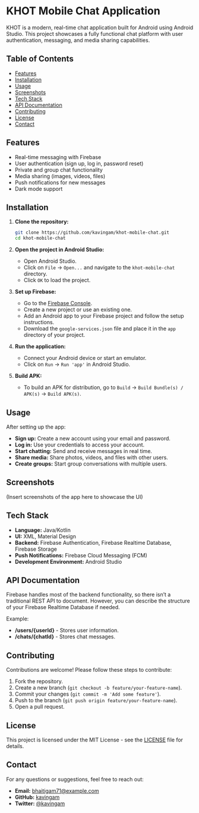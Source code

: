 # KHOT Mobile Chat Application

KHOT is a modern, real-time chat application built for Android using Android Studio. This project showcases a fully functional chat platform with user authentication, messaging, and media sharing capabilities.

## Table of Contents

- [Features](#features)
- [Installation](#installation)
- [Usage](#usage)
- [Screenshots](#screenshots)
- [Tech Stack](#tech-stack)
- [API Documentation](#api-documentation)
- [Contributing](#contributing)
- [License](#license)
- [Contact](#contact)

## Features

- Real-time messaging with Firebase
- User authentication (sign up, log in, password reset)
- Private and group chat functionality
- Media sharing (images, videos, files)
- Push notifications for new messages
- Dark mode support

## Installation

1. **Clone the repository:**

    ```bash
    git clone https://github.com/kavingam/khot-mobile-chat.git
    cd khot-mobile-chat
    ```

2. **Open the project in Android Studio:**

    - Open Android Studio.
    - Click on `File` -> `Open...` and navigate to the `khot-mobile-chat` directory.
    - Click `OK` to load the project.

3. **Set up Firebase:**

    - Go to the [Firebase Console](https://console.firebase.google.com/).
    - Create a new project or use an existing one.
    - Add an Android app to your Firebase project and follow the setup instructions.
    - Download the `google-services.json` file and place it in the `app` directory of your project.

4. **Run the application:**

    - Connect your Android device or start an emulator.
    - Click on `Run` -> `Run 'app'` in Android Studio.

5. **Build APK:**

    - To build an APK for distribution, go to `Build` -> `Build Bundle(s) / APK(s)` -> `Build APK(s)`.

## Usage

After setting up the app:

- **Sign up:** Create a new account using your email and password.
- **Log in:** Use your credentials to access your account.
- **Start chatting:** Send and receive messages in real time.
- **Share media:** Share photos, videos, and files with other users.
- **Create groups:** Start group conversations with multiple users.

## Screenshots

(Insert screenshots of the app here to showcase the UI)

## Tech Stack

- **Language:** Java/Kotlin
- **UI:** XML, Material Design
- **Backend:** Firebase Authentication, Firebase Realtime Database, Firebase Storage
- **Push Notifications:** Firebase Cloud Messaging (FCM)
- **Development Environment:** Android Studio

## API Documentation

Firebase handles most of the backend functionality, so there isn’t a traditional REST API to document. However, you can describe the structure of your Firebase Realtime Database if needed.

Example:

- **/users/{userId}** - Stores user information.
- **/chats/{chatId}** - Stores chat messages.

## Contributing

Contributions are welcome! Please follow these steps to contribute:

1. Fork the repository.
2. Create a new branch (`git checkout -b feature/your-feature-name`).
3. Commit your changes (`git commit -m 'Add some feature'`).
4. Push to the branch (`git push origin feature/your-feature-name`).
5. Open a pull request.

## License

This project is licensed under the MIT License - see the [LICENSE](LICENSE) file for details.

## Contact

For any questions or suggestions, feel free to reach out:

- **Email:** bhaitigam71@example.com
- **GitHub:** [kavingam](https://github.com/kavingam)
- **Twitter:** [@kavingam](https://twitter.com/kavingam)
